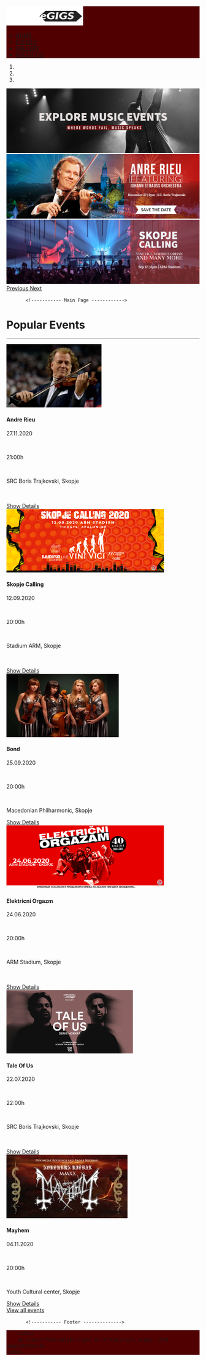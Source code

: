 <!DOCTYPE html>
<html lang="en">
<head>
    <meta charset="UTF-8">
    <title>Welcome</title>
    <link href="css/bootstrap.min.css" rel="stylesheet">
    <link href="fontawesome/css/all.css" rel="stylesheet">
    <link href="css/style.css" rel="stylesheet" type="text/css">
</head>
<body>
           <!---------- Navbar ------------>
<nav class="navbar navbar-expand navbar-dark fixed-top" style="background-color:#500000 ;">
    <div class="container">
        <a class="navbar-brand" href="index.html"><img src="images/logo.png" style="height: 50px; width: 200px;"></a>
        <ul class="navbar-nav ml-5">
            <li class="nav-item"><a class="nav-link active" href="index.html">HOME</a></li>
            <li class="nav-item"><a class="nav-link" href="Events.html">EVENTS</a></li>
            <li class="nav-item"><a class="nav-link" href="Gallery.html">GALLERY</a></li>
            <li class="nav-item"><a class="nav-link" href="About.html">ABOUT US</a></li>
        </ul>
    </div>
</nav>
           <!----------- Carousel ------------>
<div id="myCarousel" class="carousel slide mt-5" data-ride="carousel">

   <ol class="carousel-indicators">
       <li data-target="#myCarousel" data-slide-to="0" class="active"></li>
       <li data-target="#myCarousel" data-slide-to="1"></li>
       <li data-target="#myCarousel" data-slide-to="2"></li>
   </ol>

   <div class="carousel-inner">
       <div class="carousel-item active">
           <img src="images/photo1.png" class="d-block w-100" alt="Discover music events">
       </div>
       <div class="carousel-item ">
           <a href="AndreRieu.html">
               <img src="images/photo2.png" class="d-block w-100" alt="Andre Rieu">
           </a>
       </div>
       <div class="carousel-item ">
           <a href="SkopjeCalling.html">
               <img src="images/photo3.png" class="d-block w-100" alt="Skopje Calling 2020">
           </a>
       </div>

   </div>

   <a class="left carousel-control-prev" href="#myCarousel" data-slide="prev">
       <span class="carousel-control-prev-icon"></span>
       <span class="sr-only">Previous</span>
   </a>
   <a class="right carousel-control-next" href="#myCarousel" data-slide="next">
       <span class="carousel-control-next-icon"></span>
       <span class="sr-only">Next</span>
   </a>
</div>

           <!----------- Main Page ------------>
<div class="soSlika">
<div class="container">
    <h1 class="text-white pt-5 pb-3 text-center">Popular Events</h1>
    <hr class="bg-white w-75" style="opacity: 0.5; height: 1px;">
    <div class="row">
        <div class="col">
            <div class="row mt-2 justify-content-center">
                <!--------  Card Item  ---------->
                <div class="col-3">
                    <div class="card card1 text-white">
                        <img src="images/andre.jpg" style="height: 165px;" class="card-img-top">
                        <h4 class="card-header">Andre Rieu</h4>
                        <div class="card-body">
                            <div class="d-inline-block">
                                <i class="fa fa-calendar font-weight-light d-inline" aria-hidden="true"></i>
                                <p class="d-inline">27.11.2020</p>
                            </div><br>
                            <div class="d-inline-block">
                                <i class="fa fa-clock font-weight-light d-inline" aria-hidden="true"></i>
                                <p class="d-inline">21:00h</p>
                            </div><br>
                            <div class="d-inline-block">
                                <i class="fa fa-map-marker-alt d-inline" aria-hidden="true"></i>
                                <p class="d-inline">SRC Boris Trajkovski, Skopje</p><br><br>
                            </div>
                        </div>
                        <div class="card-footer">
                            <a class="btn btn-block btn-dark bg-dark btn-link text-white" href="AndreRieu.html">Show Details</a>
                        </div>
                    </div>
                </div>
                <!--------  Card Item  ---------->
                <div class="col-3">
                    <div class="card card1 text-white">
                        <img src="images/skopjeCalling.jpg" style="height: 165px;" class="card-img-top">
                        <h4 class="card-header">Skopje Calling</h4>
                        <div class="card-body">
                            <div class="d-inline-block">
                                <i class="fa fa-calendar font-weight-light d-inline" aria-hidden="true"></i>
                                <p class="d-inline">12.09.2020</p>
                            </div><br>
                            <div class="d-inline-block">
                                <i class="fa fa-clock font-weight-light d-inline" aria-hidden="true"></i>
                                <p class="d-inline">20:00h</p>
                            </div><br>
                            <div class="d-inline-block">
                                <i class="fa fa-map-marker-alt d-inline" aria-hidden="true"></i>
                                <p class="d-inline">Stadium ARM, Skopje</p><br><br>
                            </div>
                        </div>
                        <div class="card-footer">
                            <a class="btn btn-block btn-dark bg-dark btn-link text-white" href="SkopjeCalling.html">Show Details</a>
                        </div>
                    </div>
                </div>
                <!--------  Card Item  ---------->
                <div class="col-3">
                    <div class="card card1 text-white">
                        <img src="images/bond.jpg" style="height: 165px;" class="card-img-top">
                        <h4 class="card-header">Bond</h4>
                        <div class="card-body">
                            <div class="d-inline-block">
                                <i class="fa fa-calendar font-weight-light d-inline" aria-hidden="true"></i>
                                <p class="d-inline">25.09.2020</p>
                            </div><br>
                            <div class="d-inline-block">
                                <i class="fa fa-clock font-weight-light d-inline" aria-hidden="true"></i>
                                <p class="d-inline">20:00h</p>
                            </div><br>
                            <div class="d-inline-block">
                                <i class="fa fa-map-marker-alt d-inline" aria-hidden="true"></i>
                                <p class="d-inline">Macedonian Philharmonic, Skopje</p>
                            </div>
                        </div>
                        <div class="card-footer">
                            <a class="btn btn-block btn-dark bg-dark btn-link text-white" href="Bond.html">Show Details</a>
                        </div>
                    </div>
                </div>
            </div>
            <div class="row mt-2 justify-content-center">
                <!--------  Card Item  ---------->
                <div class="col-3">
                    <div class="card card1 text-white">
                        <img src="images/elektricniOrgazm.jpg" style="height: 165px;" class="card-img-top">
                        <h4 class="card-header">Elektricni Orgazm</h4>
                        <div class="card-body">
                            <div class="d-inline-block">
                                <i class="fa fa-calendar font-weight-light d-inline" aria-hidden="true"></i>
                                <p class="d-inline">24.06.2020</p>
                            </div><br>
                            <div class="d-inline-block">
                                <i class="fa fa-clock font-weight-light d-inline" aria-hidden="true"></i>
                                <p class="d-inline">20:00h</p>
                            </div><br>
                            <div class="d-inline-block">
                                <i class="fa fa-map-marker-alt d-inline" aria-hidden="true"></i>
                                <p class="d-inline">ARM Stadium, Skopje</p><br><br>
                            </div>
                        </div>
                        <div class="card-footer">
                            <a class="btn btn-block btn-dark bg-dark btn-link text-white" href="ElektricniOrgazm.html">Show Details</a>
                        </div>
                    </div>
                </div>
                <!--------  Card Item  ---------->
                <div class="col-3">
                    <div class="card card1 text-white">
                        <img src="images/taleOfUs.jpg" style="height: 165px;" class="card-img-top">
                        <h4 class="card-header">Tale Of Us</h4>
                        <div class="card-body">
                            <div class="d-inline-block">
                                <i class="fa fa-calendar font-weight-light d-inline" aria-hidden="true"></i>
                                <p class="d-inline">22.07.2020</p>
                            </div><br>
                            <div class="d-inline-block">
                                <i class="fa fa-clock font-weight-light d-inline" aria-hidden="true"></i>
                                <p class="d-inline">22:00h</p>
                            </div><br>
                            <div class="d-inline-block">
                                <i class="fa fa-map-marker-alt d-inline" aria-hidden="true"></i>
                                <p class="d-inline">SRC Boris Trajkovski, Skopje</p><br><br>
                            </div>
                        </div>
                        <div class="card-footer">
                            <a class="btn btn-block btn-dark bg-dark btn-link text-white" href="TaleOfUs.html">Show Details</a>
                        </div>
                    </div>
                </div>
                <!--------  Card Item  ---------->
                <div class="col-3">
                    <div class="card card1 text-white">
                        <img src="images/mayhem.jpg" style="height: 165px;" class="card-img-top">
                        <h4 class="card-header">Mayhem</h4>
                        <div class="card-body">
                            <div class="d-inline-block">
                                <i class="fa fa-calendar font-weight-light d-inline" aria-hidden="true"></i>
                                <p class="d-inline">04.11.2020</p>
                            </div><br>
                            <div class="d-inline-block">
                                <i class="fa fa-clock font-weight-light d-inline" aria-hidden="true"></i>
                                <p class="d-inline">20:00h</p>
                            </div><br>
                            <div class="d-inline-block">
                                <i class="fa fa-map-marker-alt d-inline" aria-hidden="true"></i>
                                <p class="d-inline">Youth Cultural center, Skopje</p>
                            </div>
                        </div>
                        <div class="card-footer">
                            <a class="btn btn-block btn-dark bg-dark btn-link text-white" href="Mayhem.html">Show Details</a>
                        </div>
                    </div>
                </div>
            </div>
            <div class="row mt-4 mb-4">
                <div class="col-12 text-center">
                    <a class="btn btn-link text-dark btn-outline-dark" href="Events.html">View all events</a>
                </div>
            </div>
        </div>
    </div>
</div>
</div>

           <!----------- Footer -------------->
<footer class="mb-0 mt-0 pt-5 pb-3" style="background-color:#500000">
    <div class="container text-center text-white">
        <div>
            <a href="https://www.facebook.com/" target="_blank" class="btn-link"><i class="fab fa-facebook-f text-white fa-2x"></i></a>
            <a href="https://twitter.com/explore" target="_blank" class="btn-link ml-3"><i class="fab fa-twitter text-white fa-2x"></i></a>
            <a href="https://www.instagram.com/" target="_blank" class="btn-link ml-3"><i class="fab fa-instagram text-white fa-2x"></i></a>
            <a href="https://www.linkedin.com/" target="_blank" class="btn-link ml-3"><i class="fab fa-linkedin text-white fa-2x"></i></a>

        </div>
        <p class="font-weight-light mt-3">Copyright &copy; 2020 SkopjeGIGS</p>
    </div>
</footer>

<script src="js/jquery-3.4.1.slim.min.js"></script>
<script src="js/bootstrap.bundle.min.js"></script>
</body>
</html>